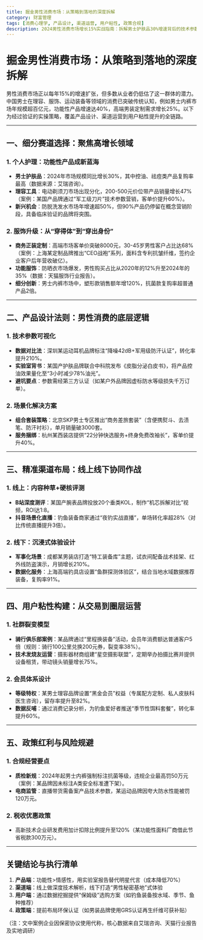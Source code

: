```yaml
---
title: 掘金男性消费市场：从策略到落地的深度拆解
category: 财富管理
tags: [消费心理学, 产品设计, 渠道运营, 用户粘性, 政策合规]
description: 2024男性消费市场增长15%实战指南：拆解男士护肤品30%增速背后的技术参数营销策略，解析8000元高端定制西装转化模型，揭秘钓鱼装备28%直播转化率的场景化运营方法论。
---
```

# 掘金男性消费市场：从策略到落地的深度拆解  

男性消费市场正以每年15%的增速扩张，但多数从业者仍低估了这一群体的潜力。中国男士在理容、服饰、运动装备等领域的消费已突破传统认知，例如男士内裤市场年规模超百亿元，功能性产品增速达40%，高端男装定制需求增长25%。以下为经过验证的实操策略，覆盖产品设计、渠道运营到用户粘性提升的全链路。  

---

## 一、细分赛道选择：聚焦高增长领域  
### 1. **个人护理**：功能性产品成新蓝海  
- **男士护肤品**：2024年市场规模同比增长30%，其中控油、祛痘类产品复购率最高（数据来源：艾瑞咨询）。  
- **理容工具**：电动剃须刀市场出现分化，200-500元价位带产品销量增长47%（案例：某国产品牌通过“军工级刀片”技术参数营销，客单价提升60%）。  
- **新兴机会**：防脱洗发水市场年增速超50%，但90%产品仍停留在概念营销阶段，具备临床验证的品牌将突围。  

### 2. **服饰升级**：从“穿得体”到“穿出身份”  
- **商务正装定制**：高端市场客单价突破8000元，30-45岁男性客户占比达68%（案例：上海某定制品牌推出“CEO战袍”系列，面料含专利抗皱纤维，签约企业客户后年营收破亿）。  
- **功能服饰**：防晒衣市场爆发，男性购买占比从2020年的12%升至2024年的35%（数据：天猫服饰行业报告）。  
- **细分创新**：男士内裤市场中，塑形款销售额年增120%，抗菌款复购率超普通产品2倍。  

---

## 二、产品设计法则：男性消费的底层逻辑  
### 1. **技术参数可视化**  
- **数据对比法**：深圳某运动耳机品牌标注“降噪42dB+军用级防汗认证”，转化率提升210%。  
- **实验室背书**：某国产护肤品牌联合中科院发布《皮脂分泌白皮书》，将产品控油效果量化至“3小时减少78%油光”。  
- **避坑要点**：参数需经第三方认证（如某户外品牌因虚标防水等级损失千万订单）。  

### 2. **场景化解决方案**  
- **组合套装策略**：北京SKP男士专区推出“商务差旅套装”（含便携熨斗、去渍笔、防汗衬衫），单月销量破3000套。  
- **服务捆绑**：杭州某西装店提供“22分钟快选服务+终身免费改袖长”，客单价提升40%。  

---

## 三、精准渠道布局：线上线下协同作战  
### 1. **线上：内容种草+硬核评测**  
- **B站深度测评**：某国产腕表品牌投放20个垂类KOL，制作“机芯拆解对比”视频，ROI达1:8。  
- **抖音场景化直播**：钓鱼装备商家通过“夜钓实战直播”，单场转化率超28%（对比传统直播提升3倍）。  

### 2. **线下：沉浸式体验设计**  
- **军事化场景**：成都某男装店打造“特工装备库”主题，试衣间配备战术挂架、红外线防盗演示，月销增长210%。  
- **数据化服务**：上海高端钓具店设置“鱼群探测体验区”，结合当地水域数据推荐装备，复购率91%。  

---

## 四、用户粘性构建：从交易到圈层运营  
### 1. **社群裂变模型**  
- **骑行俱乐部案例**：某品牌通过“里程换装备”活动，会员年消费额达普通客户5倍（规则：骑行100公里兑换200元券，裂变率38%）。  
- **技术发烧友运营**：摄影器材商组建“星空摄影联盟”，定期举办拍摄比赛并提供设备租赁，带动镜头销量增长75%。  

### 2. **会员体系设计**  
- **等级特权**：某男士理容品牌设置“黑金会员”权益（专属配方定制、私人皮肤科医生咨询），留存率提升至82%。  
- **数据反哺**：通过消费记录分析，为钓鱼爱好者推送“季节性饵料套餐”，转化率提升60%。  

---

## 五、政策红利与风险规避  
### 1. **合规经营要点**  
- **质检新规**：2024年起男士内裤强制标注抗菌等级，违规企业最高罚50万元（案例：某品牌因未标注A类安全标准遭下架）。  
- **电商监管**：直播带货需备案产品技术参数，某运动品牌因夸大防水性能被罚120万元。  

### 2. **税收优惠政策**  
- 高新技术企业研发费用加计扣除比例提升至120%（某功能性面料厂商借此节省税款300万元）。  

---

## 关键结论与执行清单  
1. **产品端**：功能性>情感性，用实验室报告替代明星代言（成本降低70%）  
2. **渠道端**：线上做深度技术解析，线下打造“男性秘密基地”式体验  
3. **用户端**：通过数据挖掘提供“保姆级”选购方案（如钓鱼装备按水域、季节、鱼种推荐）  
4. **政策端**：提前布局环保认证（如男装品牌使用GRS认证再生纤维可获补贴）  

（注：文中案例企业因保密协议使用代称，核心数据来自艾瑞咨询、天猫行业报告及实地调研）